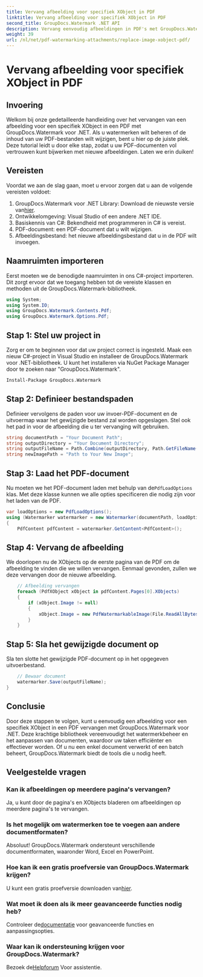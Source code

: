 ```yaml
---
title: Vervang afbeelding voor specifiek XObject in PDF
linktitle: Vervang afbeelding voor specifiek XObject in PDF
second_title: GroupDocs.Watermark .NET API
description: Vervang eenvoudig afbeeldingen in PDF's met GroupDocs.Watermark voor .NET met deze stapsgewijze handleiding. Perfect voor het efficiënt beheren van PDF-inhoud.
weight: 39
url: /nl/net/pdf-watermarking-attachments/replace-image-xobject-pdf/
---
```


# Vervang afbeelding voor specifiek XObject in PDF

## Invoering
Welkom bij onze gedetailleerde handleiding over het vervangen van een afbeelding voor een specifiek XObject in een PDF met GroupDocs.Watermark voor .NET. Als u watermerken wilt beheren of de inhoud van uw PDF-bestanden wilt wijzigen, bent u hier op de juiste plek. Deze tutorial leidt u door elke stap, zodat u uw PDF-documenten vol vertrouwen kunt bijwerken met nieuwe afbeeldingen. Laten we erin duiken!
## Vereisten
Voordat we aan de slag gaan, moet u ervoor zorgen dat u aan de volgende vereisten voldoet:
1.  GroupDocs.Watermark voor .NET Library: Download de nieuwste versie van[hier](https://releases.groupdocs.com/Watermark/net/).
2. Ontwikkelomgeving: Visual Studio of een andere .NET IDE.
3. Basiskennis van C#: Bekendheid met programmeren in C# is vereist.
4. PDF-document: een PDF-document dat u wilt wijzigen.
5. Afbeeldingsbestand: het nieuwe afbeeldingsbestand dat u in de PDF wilt invoegen.

## Naamruimten importeren
Eerst moeten we de benodigde naamruimten in ons C#-project importeren. Dit zorgt ervoor dat we toegang hebben tot de vereiste klassen en methoden uit de GroupDocs.Watermark-bibliotheek.
```csharp
using System;
using System.IO;
using GroupDocs.Watermark.Contents.Pdf;
using GroupDocs.Watermark.Options.Pdf;
```
## Stap 1: Stel uw project in
Zorg er om te beginnen voor dat uw project correct is ingesteld. Maak een nieuw C#-project in Visual Studio en installeer de GroupDocs.Watermark voor .NET-bibliotheek. U kunt het installeren via NuGet Package Manager door te zoeken naar "GroupDocs.Watermark".
```sh
Install-Package GroupDocs.Watermark
```
## Stap 2: Definieer bestandspaden
Definieer vervolgens de paden voor uw invoer-PDF-document en de uitvoermap waar het gewijzigde bestand zal worden opgeslagen. Stel ook het pad in voor de afbeelding die u ter vervanging wilt gebruiken.
```csharp
string documentPath = "Your Document Path";
string outputDirectory = "Your Document Directory";
string outputFileName = Path.Combine(outputDirectory, Path.GetFileName(documentPath));
string newImagePath = "Path to Your New Image";
```
## Stap 3: Laad het PDF-document
 Nu moeten we het PDF-document laden met behulp van de`PdfLoadOptions` klas. Met deze klasse kunnen we alle opties specificeren die nodig zijn voor het laden van de PDF.
```csharp
var loadOptions = new PdfLoadOptions();
using (Watermarker watermarker = new Watermarker(documentPath, loadOptions))
{
    PdfContent pdfContent = watermarker.GetContent<PdfContent>();
```
## Stap 4: Vervang de afbeelding
We doorlopen nu de XObjects op de eerste pagina van de PDF om de afbeelding te vinden die we willen vervangen. Eenmaal gevonden, zullen we deze vervangen door de nieuwe afbeelding.
```csharp
    // Afbeelding vervangen
    foreach (PdfXObject xObject in pdfContent.Pages[0].XObjects)
    {
        if (xObject.Image != null)
        {
            xObject.Image = new PdfWatermarkableImage(File.ReadAllBytes(newImagePath));
        }
    }
```
## Stap 5: Sla het gewijzigde document op
Sla ten slotte het gewijzigde PDF-document op in het opgegeven uitvoerbestand.
```csharp
    // Bewaar document
    watermarker.Save(outputFileName);
}
```

## Conclusie
Door deze stappen te volgen, kunt u eenvoudig een afbeelding voor een specifiek XObject in een PDF vervangen met GroupDocs.Watermark voor .NET. Deze krachtige bibliotheek vereenvoudigt het watermerkbeheer en het aanpassen van documenten, waardoor uw taken efficiënter en effectiever worden. Of u nu een enkel document verwerkt of een batch beheert, GroupDocs.Watermark biedt de tools die u nodig heeft.
## Veelgestelde vragen
### Kan ik afbeeldingen op meerdere pagina's vervangen?
Ja, u kunt door de pagina's en XObjects bladeren om afbeeldingen op meerdere pagina's te vervangen.
### Is het mogelijk om watermerken toe te voegen aan andere documentformaten?
Absoluut! GroupDocs.Watermark ondersteunt verschillende documentformaten, waaronder Word, Excel en PowerPoint.
### Hoe kan ik een gratis proefversie van GroupDocs.Watermark krijgen?
 U kunt een gratis proefversie downloaden van[hier](https://releases.groupdocs.com/).
### Wat moet ik doen als ik meer geavanceerde functies nodig heb?
 Controleer de[documentatie](https://tutorials.groupdocs.com/Watermark/net/) voor geavanceerde functies en aanpassingsopties.
### Waar kan ik ondersteuning krijgen voor GroupDocs.Watermark?
 Bezoek de[Helpforum](https://forum.groupdocs.com/c/watermark/19) Voor assistentie.